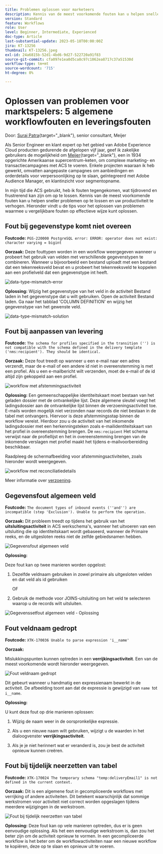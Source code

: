 ```yaml
---
title: Problemen oplossen voor marketeers
description: Kennis van de meest voorkomende fouten kan u helpen sneller problemen op te lossen en uw productiviteit te verhogen. Deze het oplossen van problemenuiteinden om u te helpen gelijkaardige fouten effectief oplossen aangezien zij voorkomen.
version: Standard
feature: Workflows
role: User
level: Beginner, Intermediate, Experienced
doc-type: Article
last-substantial-update: 2023-05-18T00:00:00Z
jira: KT-13256
thumbnail: KT-13256.jpeg
exl-id: 24a6815b-52d1-4bd6-9d27-522720a91f83
source-git-commit: cfa097e1ea0d5ca8c97c1062ea8717c37a51530d
workflow-type: tm+mt
source-wordcount: '715'
ht-degree: 0%

---
```


# Oplossen van problemen voor marktspelers: 5 algemene workflowfouten en leveringsfouten

Door: [Suraj Patra](https://www.linkedin.com/in/suraj-p-51612053/){target="_blank"}, senior consultant, Meijer

Als Senior Engineer en klant expert op het gebied van Adobe Experience Cloud producten gedurende de afgelopen vijf jaar, geef ik zakelijke gebruikers de mogelijkheid om [Meijer](https://www.meijer.com/){target="_blank"}, een in 1934 opgerichte Amerikaanse supercentrum-keten, om complexe marketing- en transactiecampagnes met ACS te voeren. Enkele projecten waaraan ik heb gewerkt, omvatten aangepaste campagnes om aanbiedingen en orderdetails voor verpersoonlijking op te slaan, geïntegreerd met Adobe Audience Manager, en klantinzicht voor segmentopname.


In mijn tijd die ACS gebruikt, heb ik fouten tegengekomen, wat tijdrovend en frustrerend kan zijn om op te lossen. Kennis van de meest voorkomende fouten kan u helpen sneller problemen op te lossen en uw productiviteit te verhogen. Hieronder vindt u de tips voor het oplossen van problemen waarmee u vergelijkbare fouten op effectieve wijze kunt oplossen.

## Fout bij gegevenstype komt niet overeen

**Foutcode:**
`PGS-220000 PostgreSQL error: ERROR: operator does not exist: character varying = bigint`

**Oorzaak:**
Deze fouttypen worden in een workflow weergegeven wanneer u probeert het gebruik van velden met verschillende gegevenstypen te combineren. Wanneer u bijvoorbeeld een bestand uploadt met een bestand dat een tekenreeksveld bevat en u probeert het tekenreeksveld te koppelen aan een profielveld dat een gegevenstype int heeft.

![data-type-mismatch-error](/help/assets/kt-13256/data-type-mismatch.png)

**Oplossing:**
Wijzig het gegevenstype van het veld in de activiteit Bestand laden in het gegevenstype dat u wilt gebruiken. Open de activiteit Bestand laden. Ga naar het tabblad &#39;COLUMN DEFINITION&#39; en wijzig het gegevenstype van het gewenste veld.


![data-type-mismatch-solution](/help/assets/kt-13256/data-type-mismatch-solution.png)

## Fout bij aanpassen van levering

**Foutcode:**
`The schema for profiles specified in the transition ('') is not compatible with the schema defined in the delivery template ('nms:recipient'). They should be identical.`

**Oorzaak:**
Deze fout treedt op wanneer u een e-mail naar een adres verzendt, maar de e-mail of een andere id niet in overeenstemming is met een profiel. Als u een e-mailbericht wilt verzenden, moet de e-mail of de id altijd zijn gekoppeld aan een profiel.

![workflow met afstemmingsactiviteit](/help/assets/kt-13256/del-persn-error-wf.png)

**Oplossing:**
Een gemeenschappelijke identiteitskaart moet bestaan van het geladen dossier met de ontvankelijke lijst. Deze algemene sleutel voegt het ladingsdossier aan de ontvankelijke lijst binnen de verzoeningsactiviteit toe. E-mails worden mogelijk niet verzonden naar records die niet bestaan in de tabel met ontvangers. Hiervoor is deze afstemmingsstap binnen de workflow vereist. Hierdoor zou u de activiteit van het inkomende ladingsdossier met een herkenningsteken zoals e-mailidentiteitskaart van het profiel in overeenstemming brengen. De `nms:recipient` Het schema verwijst naar de profiellijst en het in overeenstemming brengen van de inkomende verslagen met profiel maakt het tijdens e-mailvoorbereiding beschikbaar.

Raadpleeg de schermafbeelding voor afstemmingsactiviteiten, zoals hieronder wordt weergegeven.

![workflow met reconciliatiedetails](/help/assets/kt-13256/del-persn-error-wf-solution.png)

Meer informatie over [verzoening](https://experienceleague.adobe.com/en/docs/campaign-standard/using/managing-processes-and-data/data-management-activities/reconciliation).

## Gegevensfout algemeen veld

**Foutcode:**
`The document types of inbound events (''and'') are incompatible (step 'Exclusion'). Unable to perform the operation. `

**Oorzaak:**
Dit probleem treedt op tijdens het gebruik van het **uitsluitingsactiviteit** in ACS werkschema&#39;s, wanneer het uitvoeren van een uitsluiting die op identiteitskaart wordt gebaseerd, wanneer de Primaire reeks, en de uitgesloten reeks niet de zelfde gebiedsnamen hebben.


![Gegevensfout algemeen veld](/help/assets/kt-13256/dataset-error.png)

**Oplossing:**

Deze fout kan op twee manieren worden opgelost:

1. Dezelfde veldnaam gebruiken in zowel primaire als uitgesloten velden en dat veld als id gebruiken

   OF

2. Gebruik de methode voor JOINS-uitsluiting om het veld te selecteren waarop u de records wilt uitsluiten.

![Gegevenssetfout algemeen veld - Oplossing ](/help/assets/kt-13256/dataset-error-solution.png)

## Fout veldnaam gedropt

**Foutcode:**
`XTK-170036 Unable to parse expression 'i__name'`

**Oorzaak:**

Mislukkingspunten kunnen optreden in een **verrijkingsactiviteit**. Een van de meest voorkomende wordt hieronder weergegeven.

![Fout veldnaam gedropt](/help/assets/kt-13256/field-name-dropped-error.png)

Dit gebeurt wanneer u handmatig een expressienaam bewerkt in de activiteit. De afbeelding toont aan dat de expressie is gewijzigd van `name `tot `i__name`.

**Oplossing:**

U kunt deze fout op drie manieren oplossen:

1. Wijzig de naam weer in de oorspronkelijke expressie.

2. Als u een nieuwe naam wilt gebruiken, wijzigt u de waarden in het dialoogvenster **verrijkingsactiviteit**.

3. Als je je niet herinnert wat er veranderd is, zou je best de activiteit opnieuw kunnen creëren.

## Fout bij tijdelijk neerzetten van tabel 

**Foutcode:**
`XTK-170024 The temporary schema "temp:deliveryEmail1" is not defined in the current context.`

**Oorzaak:**
Dit is een algemene fout in gecompliceerde workflows met verrijking of andere activiteiten. Dit betekent waarschijnlijk dat sommige werkstromen voor activiteit niet correct worden opgeslagen tijdens meerdere wijzigingen in de werkstroom.

![Fout bij tijdelijk neerzetten van tabel ](/help/assets/kt-13256/temp-table-dropped-error.png)

**Oplossing:**
Deze fout kan op vele manieren optreden, dus er is geen eenvoudige oplossing. Als het een eenvoudige werkstroom is, dan zou het beter zijn om de activiteit opnieuw te vormen. In een gecompliceerde workflow is het beter om de workflowactiviteiten naar een nieuwe workflow te kopiëren, deze op te slaan en opnieuw uit te voeren.
